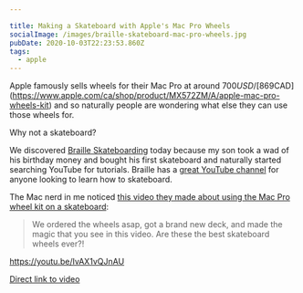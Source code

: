 ```yaml
---

title: Making a Skateboard with Apple's Mac Pro Wheels
socialImage: /images/braille-skateboard-mac-pro-wheels.jpg
pubDate: 2020-10-03T22:23:53.860Z
tags:
  - apple
---
```

Apple famously sells wheels for their Mac Pro at around $700USD / [$869CAD](https://www.apple.com/ca/shop/product/MX572ZM/A/apple-mac-pro-wheels-kit) and so naturally people are wondering what else they can use those wheels for.

Why not a skateboard?

We discovered [Braille Skateboarding](https://brailleskateboarding.com/) today because my son took a wad of his birthday money and bought his first skateboard and naturally started searching YouTube for tutorials. Braille has a [great YouTube channel](https://www.youtube.com/channel/UC9PgszLOAWhQC6orYejcJlw) for anyone looking to learn how to skateboard. 

The Mac nerd in me noticed [this video they made about using the Mac Pro wheel kit on a skateboard](https://youtu.be/IvAX1vQJnAU):

> We ordered the wheels asap, got a brand new deck, and made the magic that you see in this video. Are these the best skateboard wheels ever?!

https://youtu.be/IvAX1vQJnAU

[Direct link to video](https://youtu.be/IvAX1vQJnAU)